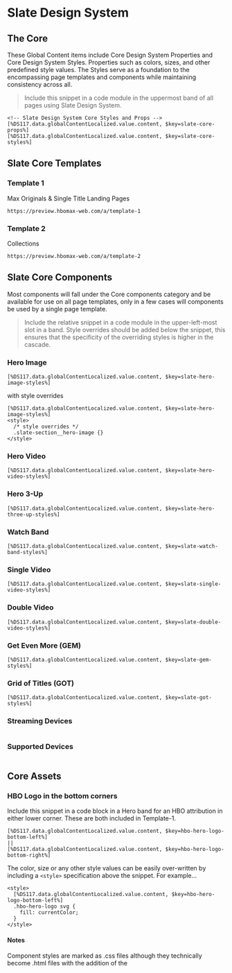 # Slate Design System

## The Core 
These Global Content items include Core Design System Properties and Core Design System Styles. Properties such as colors, sizes, and other predefined style values. The Styles serve as a foundation to the encompassing page templates and components while maintaining consistency across all.
> Include this snippet in a code module in the uppermost band of all pages using Slate Design System.
```
<!-- Slate Design System Core Styles and Props -->
[%DS117.data.globalContentLocalized.value.content, $key=slate-core-props%]
[%DS117.data.globalContentLocalized.value.content, $key=slate-core-styles%]
```

## Slate Core Templates

### Template 1
Max Originals & Single Title Landing Pages
```
https://preview.hbomax-web.com/a/template-1
```

### Template 2
Collections
```
https://preview.hbomax-web.com/a/template-2
```

## Slate Core Components
Most components will fall under the Core components category and be available for use on all page templates, only in a few cases will components be used by a single page template.
> Include the relative snippet in a code module in the upper-left-most slot in a band. 
> Style overrides should be added below the snippet, this ensures that the specificity of the overriding styles is higher in the cascade.

### Hero Image
```
[%DS117.data.globalContentLocalized.value.content, $key=slate-hero-image-styles%]
```
with style overrides
```
[%DS117.data.globalContentLocalized.value.content, $key=slate-hero-image-styles%]
<style>
  /* style overrides */
  .slate-section__hero-image {}
</style>
```
### Hero Video 
```
[%DS117.data.globalContentLocalized.value.content, $key=slate-hero-video-styles%]
```
### Hero 3-Up 
```
[%DS117.data.globalContentLocalized.value.content, $key=slate-hero-three-up-styles%]
```
### Watch Band 
```
[%DS117.data.globalContentLocalized.value.content, $key=slate-watch-band-styles%]
```
### Single Video 
```
[%DS117.data.globalContentLocalized.value.content, $key=slate-single-video-styles%]
```
### Double Video 
```
[%DS117.data.globalContentLocalized.value.content, $key=slate-double-video-styles%]
```
### Get Even More (GEM) 
```
[%DS117.data.globalContentLocalized.value.content, $key=slate-gem-styles%]
```
### Grid of Titles (GOT) 
```
[%DS117.data.globalContentLocalized.value.content, $key=slate-got-styles%]
```
### Streaming Devices
```
```
### Supported Devices
```
```

## Core Assets

### HBO Logo in the bottom corners
Include this snippet in a code block in a Hero band for an HBO attribution in either lower corner. These are both included in Template-1.
```
[%DS117.data.globalContentLocalized.value.content, $key=hbo-hero-logo-bottom-left%]
||
[%DS117.data.globalContentLocalized.value.content, $key=hbo-hero-logo-bottom-right%]
```

The color, size or any other style values can be easily over-written by including a `<style>` specification above the snippet. For example...
```
<style>
  [%DS117.data.globalContentLocalized.value.content, $key=hbo-hero-logo-bottom-left%]
  .hbo-hero-logo svg {
    fill: currentColor;
  }
</style>
```

#### Notes
Component styles are marked as .css files although they technically become .html files with the addition of the <style> tag.